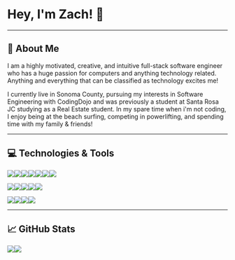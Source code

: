 ### <h1> Hey, I'm Zach! 👋 </h1>

<hr>
 <h2>💫 About Me</h2>

<p> I am a highly motivated, creative, and intuitive full-stack software engineer who has a huge passion for computers and anything technology related. Anything and everything that can be classified as technology excites me! 

I currently live in Sonoma County, pursuing my interests in Software Engineering with CodingDojo and was previously a student at Santa Rosa JC studying as a Real Estate student. In my spare time when i'm not coding, I enjoy being at the beach surfing, competing in powerlifting, and spending time with my family & friends! </p>

<hr>
<h2>💻 Technologies & Tools</h2>

<img src="https://img.shields.io/badge/HTML5-E34F26?style=for-the-badge&logo=html5&logoColor=white" /><img src="https://img.shields.io/badge/CSS3-1572B6?style=for-the-badge&logo=css3&logoColor=white" /><img src="https://img.shields.io/badge/JavaScript-323330?style=for-the-badge&logo=javascript&logoColor=F7DF1E" /><img src="https://img.shields.io/badge/React-20232A?style=for-the-badge&logo=react&logoColor=61DAFB" /><img src="https://img.shields.io/badge/Python-FFD43B?style=for-the-badge&logo=python&logoColor=blue" /><img src="https://img.shields.io/badge/Bootstrap-563D7C?style=for-the-badge&logo=bootstrap&logoColor=white" /><img src="https://img.shields.io/badge/Material%20UI-007FFF?style=for-the-badge&logo=mui&logoColor=white" />

<img src="https://img.shields.io/badge/Flask-000000?style=for-the-badge&logo=flask&logoColor=white" /><img src="https://img.shields.io/badge/Express.js-000000?style=for-the-badge&logo=express&logoColor=white" /><img src="https://img.shields.io/badge/Node.js-339933?style=for-the-badge&logo=nodedotjs&logoColor=white" /><img src="https://img.shields.io/badge/npm-CB3837?style=for-the-badge&logo=npm&logoColor=white" /><img src="https://img.shields.io/badge/Socket.io-010101?&style=for-the-badge&logo=Socket.io&logoColor=white" />


<img src="https://img.shields.io/badge/MongoDB-4EA94B?style=for-the-badge&logo=mongodb&logoColor=white" /><img src="https://img.shields.io/badge/MySQL-005C84?style=for-the-badge&logo=mysql&logoColor=white" /><img src="https://img.shields.io/badge/Postman-FF6C37?style=for-the-badge&logo=Postman&logoColor=white" /><img src="https://img.shields.io/badge/GitHub-100000?style=for-the-badge&logo=github&logoColor=white" />

<hr>
<h2>📈 GitHub Stats</h2>

<img src="https://github-readme-stats.vercel.app/api/top-langs/?username=ZachGleason" /><img src="https://github-profile-summary-cards.vercel.app/api/cards/profile-details?username=ZachGleason&theme=vue" />
















